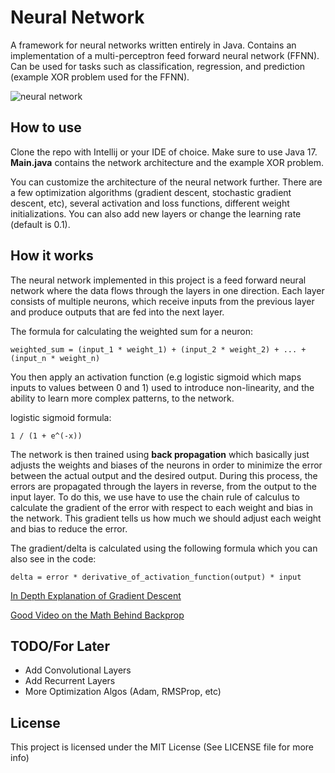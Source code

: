 # Neural Network

A framework for neural networks written entirely in Java. Contains an implementation of a multi-perceptron feed forward neural network (FFNN). Can be used for tasks such as classification, regression, and prediction (example XOR problem used for the FFNN).

![neural network](https://user-images.githubusercontent.com/66517997/230747863-c275fc71-dff6-4069-8d75-b81e76491d79.png)

## How to use ##
Clone the repo with Intellij or your IDE of choice. Make sure to use Java 17. **Main.java** contains the network architecture and the example XOR problem.

You can customize the architecture of the neural network further. There are a few optimization algorithms (gradient descent, stochastic gradient descent, etc), several activation and loss functions, different weight initializations. You can also add new layers or change the learning rate (default is 0.1).

## How it works ##
The neural network implemented in this project is a feed forward neural network where the data flows through the layers in one direction. Each layer consists of multiple neurons, which receive inputs from the previous layer and produce outputs that are fed into the next layer. 

The formula for calculating the weighted sum for a neuron:

`weighted_sum = (input_1 * weight_1) + (input_2 * weight_2) + ... + (input_n * weight_n)`

You then apply an activation function (e.g logistic sigmoid which maps inputs to values between 0 and 1) used to introduce non-linearity, and the ability to learn more complex patterns, to the network.

logistic sigmoid formula:

`1 / (1 + e^(-x))`

The network is then trained using **back propagation** which basically just adjusts the weights and biases of the neurons in order to minimize the error between the actual output and the desired output. During this process, the errors are propagated through the layers in reverse, from the output to the input layer. To do this, we use have to use the chain rule of calculus to calculate the gradient of the error with respect to each weight and bias in the network. This gradient tells us how much we should adjust each weight and bias to reduce the error.

The gradient/delta is calculated using the following formula which you can also see in the code:

`delta = error * derivative_of_activation_function(output) * input`

[In Depth Explanation of Gradient Descent](https://towardsdatascience.com/linear-regression-using-gradient-descent-97a6c8700931)

[Good Video on the Math Behind Backprop](https://www.youtube.com/watch?v=tIeHLnjs5U8)

## TODO/For Later
- Add Convolutional Layers
- Add Recurrent Layers
- More Optimization Algos (Adam, RMSProp, etc)

## License
This project is licensed under the MIT License (See LICENSE file for more info)
